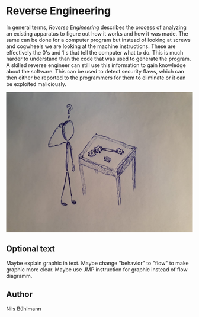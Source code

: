 <!-- BEGIN TITLE -->
# Reverse Engineering
<!-- END TITLE -->

<!-- BEGIN BODY -->
In general terms, *Reverse Engineering* describes the process of analyzing an existing apparatus to figure out how it works and how it was made.
The same can be done for a computer program but instead of looking at screws and cogwheels we are looking at the machine instructions.
These are effectively the 0's and 1's that tell the computer what to do.
This is much harder to understand than the code that was used to generate the program.
A skilled reverse engineer can still use this information to gain knowledge about the software. This can be used to detect security flaws, which can then either be reported to the programmers for them to eliminate or it can be exploited maliciously.

<!-- END BODY -->

![Reverse Engineering Flow](../images/image-063-reverse-engineering.jpeg)


## Optional text
<!-- BEGIN OPTIONAL -->
Maybe explain graphic in text.
Maybe change "behavior" to "flow" to make graphic more clear.
Maybe use JMP instruction for graphic instead of flow diagramm.
<!-- END OPTIONAL -->



## Author
<!-- BEGIN AUTHOR -->
Nils Bühlmann
<!-- END AUTHOR -->